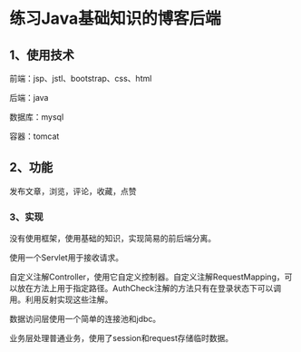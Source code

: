 # 练习Java基础知识的博客后端

## 1、使用技术

前端：jsp、jstl、bootstrap、css、html

后端：java

数据库：mysql

容器：tomcat

## 2、功能

发布文章，浏览，评论，收藏，点赞

### 3、实现

没有使用框架，使用基础的知识，实现简易的前后端分离。

使用一个Servlet用于接收请求。

自定义注解Controller，使用它自定义控制器。自定义注解RequestMapping，可以放在方法上用于指定路径。AuthCheck注解的方法只有在登录状态下可以调用。利用反射实现这些注解。

数据访问层使用一个简单的连接池和jdbc。

业务层处理普通业务，使用了session和request存储临时数据。

